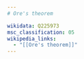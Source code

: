 ```yaml
---
# Ore's theorem

wikidata: Q225973
msc_classification: 05
wikipedia_links:
  - "[[Ore's theorem]]"
---
```

